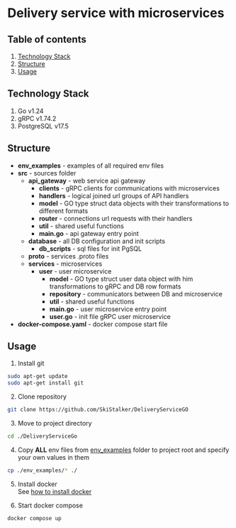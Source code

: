 # Delivery service with microservices
## Table of contents
1. [Technology Stack](#technology-stack)
2. [Structure](#structure)
3. [Usage](#usage)

## Technology Stack
1. Go v1.24
2. gRPC v1.74.2
3. PostgreSQL v17.5

## Structure
- __env_examples__ - examples of all required env files
- __src__ - sources folder
    - __api_gateway__ - web service api gateway
        - __clients__ - gRPC clients for communications with microservices
        - __handlers__ - logical joined url groups of API handlers
        - __model__ - GO type struct data objects with their transformations to different formats
        - __router__ - connections url requests with their handlers
        - __util__ - shared useful functions
        - __main.go__ - api gateway entry point
    - __database__ - all DB configuration and init scripts
        - __db_scripts__ - sql files for init PgSQL
    - __proto__ - services .proto files
    - __services__ - microservices
        - __user__ - user microservice
            - __model__ - GO type struct user data object with him transformations to gRPC and DB row formats
            - __repository__ - communicators between DB and microservice
            - __util__ - shared useful functions
            - __main.go__ - user microservice entry point
            - __user.go__ - init file gRPC user microservice
- __docker-compose.yaml__ - docker compose start file

## Usage
1. Install git
```bash
sudo apt-get update
sudo apt-get install git
```

2. Clone repository
```bash
git clone https://github.com/SkiStalker/DeliveryServiceGO
```

3. Move to project directory
```bash
cd ./DeliveryServiceGo
```

4. Copy __ALL__ env files from [env_examples](./env_examples) folder to project root and specify your own values in them
```bash
cp ./env_examples/* ./
```

5. Install docker <br>
See [how to install docker](https://docs.docker.com/desktop/setup/install/linux/)

6. Start docker compose
```bash
docker compose up
```